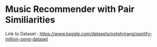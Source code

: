 # Music Recommender with Pair Similiarities

Link to Dataset : <a href="https://www.kaggle.com/datasets/notshrirang/spotify-million-song-dataset">https://www.kaggle.com/datasets/notshrirang/spotify-million-song-dataset</a>
